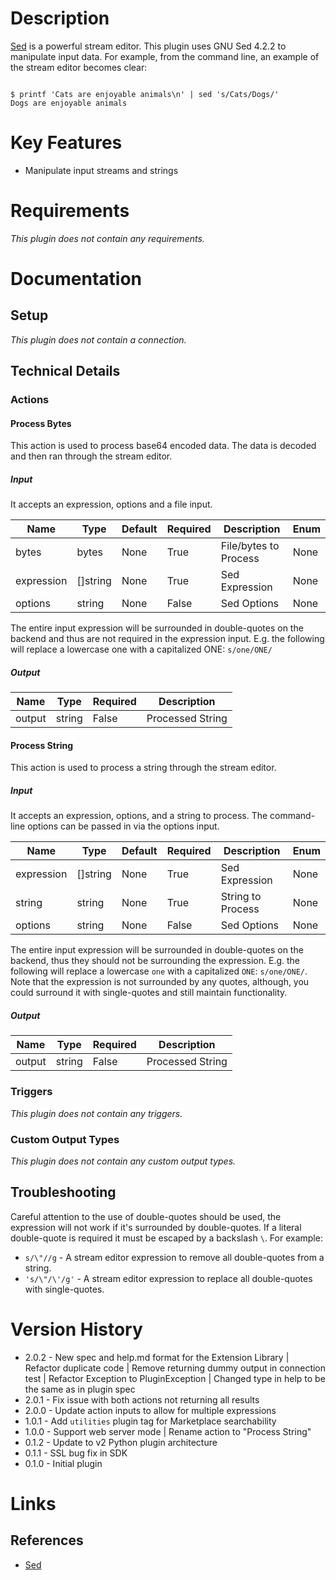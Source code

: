 # Description

[Sed](https://www.gnu.org/software/sed/manual/sed.html) is a powerful stream editor. This plugin uses GNU Sed 4.2.2 to manipulate input data.
For example, from the command line, an example of the stream editor becomes clear:

```

$ printf 'Cats are enjoyable animals\n' | sed 's/Cats/Dogs/'
Dogs are enjoyable animals

```

# Key Features

* Manipulate input streams and strings

# Requirements

_This plugin does not contain any requirements._

# Documentation

## Setup

_This plugin does not contain a connection._

## Technical Details

### Actions

#### Process Bytes

This action is used to process base64 encoded data. The data is decoded and then ran through the stream editor.

##### Input

It accepts an expression, options and a file input.

|Name|Type|Default|Required|Description|Enum|
|----|----|-------|--------|-----------|----|
|bytes|bytes|None|True|File/bytes to Process|None|
|expression|[]string|None|True|Sed Expression|None|
|options|string|None|False|Sed Options|None|

The entire input expression will be surrounded in double-quotes on the backend and thus are not required in the expression input.
E.g. the following will replace a lowercase one with a capitalized ONE: `s/one/ONE/`

##### Output

|Name|Type|Required|Description|
|----|----|--------|-----------|
|output|string|False|Processed String|

#### Process String

This action is used to process a string through the stream editor.

##### Input

It accepts an expression, options, and a string to process. The command-line options can be passed in via the options input.

|Name|Type|Default|Required|Description|Enum|
|----|----|-------|--------|-----------|----|
|expression|[]string|None|True|Sed Expression|None|
|string|string|None|True|String to Process|None|
|options|string|None|False|Sed Options|None|

The entire input expression will be surrounded in double-quotes on the backend, thus they should not be surrounding the expression.
E.g. the following will replace a lowercase `one` with a capitalized `ONE`: `s/one/ONE/`. Note that the expression is not surrounded
by any quotes, although, you could surround it with single-quotes and still maintain functionality.

##### Output

|Name|Type|Required|Description|
|----|----|--------|-----------|
|output|string|False|Processed String|

### Triggers

_This plugin does not contain any triggers._

### Custom Output Types

_This plugin does not contain any custom output types._

## Troubleshooting

Careful attention to the use of double-quotes should be used, the expression will not work if it's surrounded by double-quotes.
If a literal double-quote is required it must be escaped by a backslash `\`. For example:

* `s/\"//g` - A stream editor expression to remove all double-quotes from a string.
* `'s/\"/\'/g'` - A stream editor expression to replace all double-quotes with single-quotes.

# Version History

* 2.0.2 - New spec and help.md format for the Extension Library | Refactor duplicate code | Remove returning dummy output in connection test | Refactor Exception to PluginException | Changed type in help to be the same as in plugin spec
* 2.0.1 - Fix issue with both actions not returning all results
* 2.0.0 - Update action inputs to allow for multiple expressions
* 1.0.1 - Add `utilities` plugin tag for Marketplace searchability
* 1.0.0 - Support web server mode | Rename action to "Process String"
* 0.1.2 - Update to v2 Python plugin architecture
* 0.1.1 - SSL bug fix in SDK
* 0.1.0 - Initial plugin

# Links

## References

* [Sed](https://www.gnu.org/software/sed/manual/sed.html)

